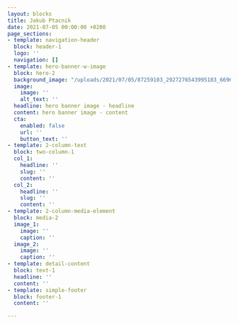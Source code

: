 ```yaml
---
layout: blocks
title: Jakub Ptacnik
date: 2021-07-05 00:00:00 +0200
page_sections:
- template: navigation-header
  block: header-1
  logo: ''
  navigation: []
- template: hero-banner-w-image
  block: hero-2
  background_image: "/uploads/2021/07/05/87259103_2927276543995183_6696173916513107968_n.jpg"
  image:
    image: ''
    alt_text: ''
  headline: hero banner image - headline
  content: hero banner image - content
  cta:
    enabled: false
    url: ''
    button_text: ''
- template: 2-column-text
  block: two-column-1
  col_1:
    headline: ''
    slug: ''
    content: ''
  col_2:
    headline: ''
    slug: ''
    content: ''
- template: 2-column-media-element
  block: media-2
  image_1:
    image: ''
    caption: ''
  image_2:
    image: ''
    caption: ''
- template: detail-content
  block: text-1
  headline: ''
  content: ''
- template: simple-footer
  block: footer-1
  content: ''

---
```

